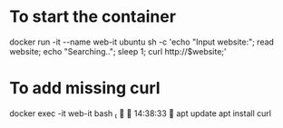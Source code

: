 # To start the container
docker run -it --name web-it ubuntu sh -c 'echo "Input website:"; read website; echo "Searching.."; sleep 1; curl http://$website;'

# To add missing curl
docker exec -it web-it bash                                                                                                   ✔ ╱ 14:38:33 
apt update
apt install curl